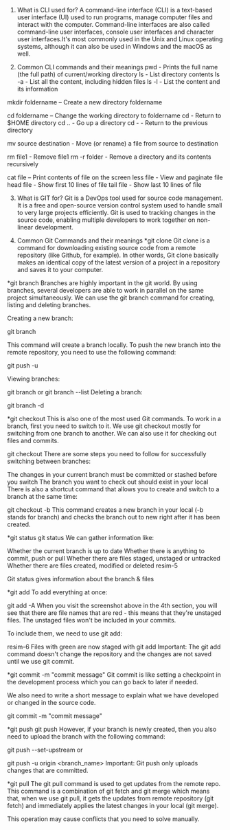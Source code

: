 1. What is CLI used for?
A command-line interface (CLI) is a text-based user interface (UI) used to run programs, manage computer files and interact with the computer. Command-line interfaces are also called command-line user interfaces, console user interfaces and character user interfaces.It's most commonly used in the Unix and Linux operating systems, although it can also be used in Windows and the macOS as well.

2. Common CLI commands and their meanings
pwd - Prints the full name (the full path) of current/working directory
ls - List directory contents
ls -a - List all the content, including hidden files
ls -l - List the content and its information

mkdir foldername – Create a new directory foldername

cd foldername – Change the working directory to foldername
cd - Return to $HOME directory
cd .. - Go up a directory
cd - - Return to the previous directory

mv source destination - Move (or rename) a file from source to destination

rm file1 - Remove file1
rm -r folder - Remove a directory and its contents recursively

cat file – Print contents of file on the screen
less file - View and paginate file
head file - Show first 10 lines of file
tail file - Show last 10 lines of file

3. What is GIT for?
Git is a DevOps tool used for source code management. It is a free and open-source version control system used to handle small to very large projects efficiently. Git is used to tracking changes in the source code, enabling multiple developers to work together on non-linear development.

4. Common Git Commands and their meanings
*git clone
Git clone is a command for downloading existing source code from a remote repository (like Github, for example). In other words, Git clone basically makes an identical copy of the latest version of a project in a repository and saves it to your computer.

*git branch
Branches are highly important in the git world. By using branches, several developers are able to work in parallel on the same project simultaneously. We can use the git branch command for creating, listing and deleting branches.

Creating a new branch:

git branch <branch-name>

This command will create a branch locally. To push the new branch into the remote repository, you need to use the following command:

git push -u <remote> <branch-name>

Viewing branches:

git branch or git branch --list
Deleting a branch:

git branch -d <branch-name>

*git checkout
This is also one of the most used Git commands. To work in a branch, first you need to switch to it. We use git checkout mostly for switching from one branch to another. We can also use it for checking out files and commits.

git checkout <name-of-your-branch>
There are some steps you need to follow for successfully switching between branches:

The changes in your current branch must be committed or stashed before you switch
The branch you want to check out should exist in your local
There is also a shortcut command that allows you to create and switch to a branch at the same time:

git checkout -b <name-of-your-branch>
This command creates a new branch in your local (-b stands for branch) and checks the branch out to new right after it has been created.

*git status
git status
We can gather information like:

Whether the current branch is up to date
Whether there is anything to commit, push or pull
Whether there are files staged, unstaged or untracked
Whether there are files created, modified or deleted
resim-5

Git status gives information about the branch & files

*git add <file>
To add everything at once:

git add -A
When you visit the screenshot above in the 4th section, you will see that there are file names that are red - this means that they're unstaged files. The unstaged files won't be included in your commits.

To include them, we need to use git add:

resim-6
Files with green are now staged with git add
Important: The git add command doesn't change the repository and the changes are not saved until we use git commit.

*git commit -m "commit message"
Git commit is like setting a checkpoint in the development process which you can go back to later if needed.

We also need to write a short message to explain what we have developed or changed in the source code.

git commit -m "commit message"

*git push
git push <remote> <branch-name>
However, if your branch is newly created, then you also need to upload the branch with the following command:

git push --set-upstream <remote> <name-of-your-branch>
or

git push -u origin <branch_name>
Important: Git push only uploads changes that are committed.


*git pull <remote>
The git pull command is used to get updates from the remote repo. This command is a combination of git fetch and git merge which means that, when we use git pull, it gets the updates from remote repository (git fetch) and immediately applies the latest changes in your local (git merge).


This operation may cause conflicts that you need to solve manually.



